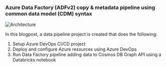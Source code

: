### Azure Data Factory (ADFv2) copy & metadata pipeline using common data model (CDM) syntax ###

![Architecture](https://github.com/rebremer/blog-datapipeline-cicd/blob/master/pictures/2_architecture.png)

In this blogpost, a data pipeline project is created that does the following:
1. Setup Azure DevOps CI/CD project 
2. Deploy and configure Azure resources using Azure DevOps
3. Run Data Factory pipeline adding data to Cosmos DB Graph API using a Databricks notebook